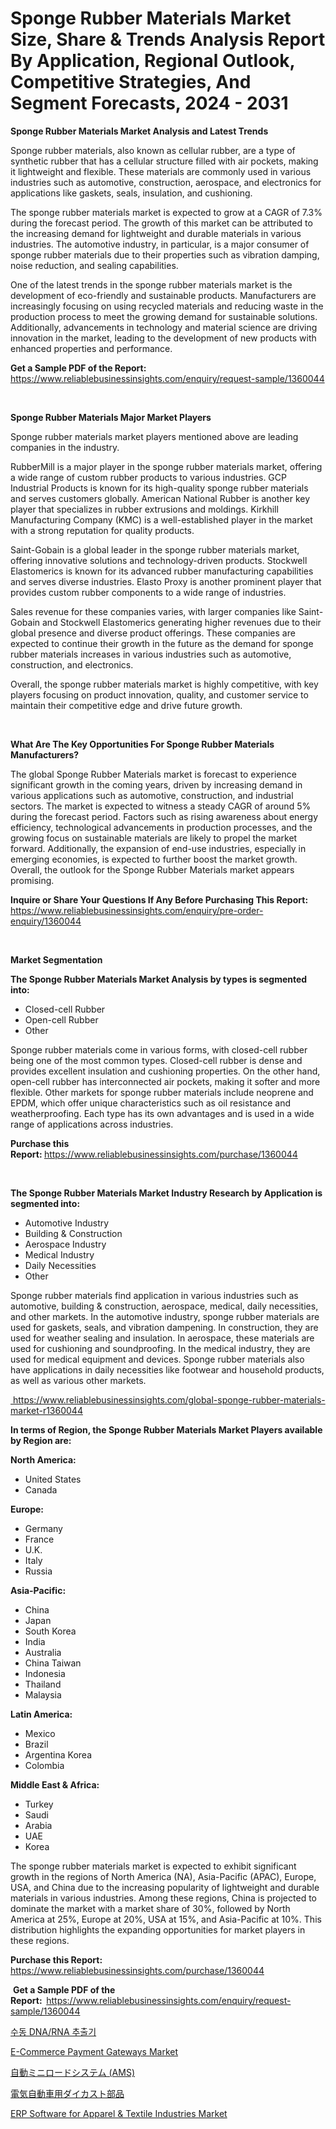 <p><h1>Sponge Rubber Materials Market Size, Share & Trends Analysis Report By Application, Regional Outlook, Competitive Strategies, And Segment Forecasts, 2024 - 2031</h1></p><p><strong>Sponge Rubber Materials Market Analysis and Latest Trends</strong></p>
<p><p>Sponge rubber materials, also known as cellular rubber, are a type of synthetic rubber that has a cellular structure filled with air pockets, making it lightweight and flexible. These materials are commonly used in various industries such as automotive, construction, aerospace, and electronics for applications like gaskets, seals, insulation, and cushioning.</p><p>The sponge rubber materials market is expected to grow at a CAGR of 7.3% during the forecast period. The growth of this market can be attributed to the increasing demand for lightweight and durable materials in various industries. The automotive industry, in particular, is a major consumer of sponge rubber materials due to their properties such as vibration damping, noise reduction, and sealing capabilities.</p><p>One of the latest trends in the sponge rubber materials market is the development of eco-friendly and sustainable products. Manufacturers are increasingly focusing on using recycled materials and reducing waste in the production process to meet the growing demand for sustainable solutions. Additionally, advancements in technology and material science are driving innovation in the market, leading to the development of new products with enhanced properties and performance.</p></p>
<p><strong>Get a Sample PDF of the Report:&nbsp;</strong> <a href="https://www.reliablebusinessinsights.com/enquiry/request-sample/1360044">https://www.reliablebusinessinsights.com/enquiry/request-sample/1360044</a></p>
<p>&nbsp;</p>
<p><strong>Sponge Rubber Materials Major Market Players</strong></p>
<p><p>Sponge rubber materials market players mentioned above are leading companies in the industry.</p><p>RubberMill is a major player in the sponge rubber materials market, offering a wide range of custom rubber products to various industries. GCP Industrial Products is known for its high-quality sponge rubber materials and serves customers globally. American National Rubber is another key player that specializes in rubber extrusions and moldings. Kirkhill Manufacturing Company (KMC) is a well-established player in the market with a strong reputation for quality products.</p><p>Saint-Gobain is a global leader in the sponge rubber materials market, offering innovative solutions and technology-driven products. Stockwell Elastomerics is known for its advanced rubber manufacturing capabilities and serves diverse industries. Elasto Proxy is another prominent player that provides custom rubber components to a wide range of industries.</p><p>Sales revenue for these companies varies, with larger companies like Saint-Gobain and Stockwell Elastomerics generating higher revenues due to their global presence and diverse product offerings. These companies are expected to continue their growth in the future as the demand for sponge rubber materials increases in various industries such as automotive, construction, and electronics.</p><p>Overall, the sponge rubber materials market is highly competitive, with key players focusing on product innovation, quality, and customer service to maintain their competitive edge and drive future growth.</p></p>
<p>&nbsp;</p>
<p><strong>What Are The Key Opportunities For Sponge Rubber Materials Manufacturers?</strong></p>
<p><p>The global Sponge Rubber Materials market is forecast to experience significant growth in the coming years, driven by increasing demand in various applications such as automotive, construction, and industrial sectors. The market is expected to witness a steady CAGR of around 5% during the forecast period. Factors such as rising awareness about energy efficiency, technological advancements in production processes, and the growing focus on sustainable materials are likely to propel the market forward. Additionally, the expansion of end-use industries, especially in emerging economies, is expected to further boost the market growth. Overall, the outlook for the Sponge Rubber Materials market appears promising.</p></p>
<p><strong>Inquire or Share Your Questions If Any Before Purchasing This Report:</strong> <a href="https://www.reliablebusinessinsights.com/enquiry/pre-order-enquiry/1360044">https://www.reliablebusinessinsights.com/enquiry/pre-order-enquiry/1360044</a></p>
<p>&nbsp;</p>
<p><strong>Market Segmentation</strong></p>
<p><strong>The Sponge Rubber Materials Market Analysis by types is segmented into:</strong></p>
<p><ul><li>Closed-cell Rubber</li><li>Open-cell Rubber</li><li>Other</li></ul></p>
<p><p>Sponge rubber materials come in various forms, with closed-cell rubber being one of the most common types. Closed-cell rubber is dense and provides excellent insulation and cushioning properties. On the other hand, open-cell rubber has interconnected air pockets, making it softer and more flexible. Other markets for sponge rubber materials include neoprene and EPDM, which offer unique characteristics such as oil resistance and weatherproofing. Each type has its own advantages and is used in a wide range of applications across industries.</p></p>
<p><strong>Purchase this Report:&nbsp;</strong><a href="https://www.reliablebusinessinsights.com/purchase/1360044">https://www.reliablebusinessinsights.com/purchase/1360044</a></p>
<p>&nbsp;</p>
<p><strong>The Sponge Rubber Materials Market Industry Research by Application is segmented into:</strong></p>
<p><ul><li>Automotive Industry</li><li>Building & Construction</li><li>Aerospace Industry</li><li>Medical Industry</li><li>Daily Necessities</li><li>Other</li></ul></p>
<p><p>Sponge rubber materials find application in various industries such as automotive, building & construction, aerospace, medical, daily necessities, and other markets. In the automotive industry, sponge rubber materials are used for gaskets, seals, and vibration dampening. In construction, they are used for weather sealing and insulation. In aerospace, these materials are used for cushioning and soundproofing. In the medical industry, they are used for medical equipment and devices. Sponge rubber materials also have applications in daily necessities like footwear and household products, as well as various other markets.</p></p>
<p><a href="https://www.reliablebusinessinsights.com/global-sponge-rubber-materials-market-r1360044">&nbsp;https://www.reliablebusinessinsights.com/global-sponge-rubber-materials-market-r1360044</a></p>
<p><strong>In terms of Region, the Sponge Rubber Materials Market Players available by Region are:</strong></p>
<p>
    <p> <strong> North America: </strong>
        <ul>
            <li>United States</li>
            <li>Canada</li>
        </ul>
        </p> 
    <p> <strong> Europe: </strong>
        <ul>
            <li>Germany</li>
            <li>France</li>
            <li>U.K.</li>
            <li>Italy</li>
            <li>Russia</li>
        </ul>
        </p> 
    <p> <strong> Asia-Pacific: </strong>
        <ul>
            <li>China</li>
            <li>Japan</li>
            <li>South Korea</li>
            <li>India</li>
            <li>Australia</li>
            <li>China Taiwan</li>
            <li>Indonesia</li>
            <li>Thailand</li>
            <li>Malaysia</li>
        </ul>
        </p> 
    <p> <strong> Latin America: </strong>
        <ul>
            <li>Mexico</li>
            <li>Brazil</li>
            <li>Argentina Korea</li>
            <li>Colombia</li>
        </ul>
        </p> 
    <p> <strong> Middle East & Africa: </strong>
        <ul>
            <li>Turkey</li>
            <li>Saudi</li>
            <li>Arabia</li>
            <li>UAE</li>
            <li>Korea</li>
        </ul>
    </p>
    </p>
<p><p>The sponge rubber materials market is expected to exhibit significant growth in the regions of North America (NA), Asia-Pacific (APAC), Europe, USA, and China due to the increasing popularity of lightweight and durable materials in various industries. Among these regions, China is projected to dominate the market with a market share of 30%, followed by North America at 25%, Europe at 20%, USA at 15%, and Asia-Pacific at 10%. This distribution highlights the expanding opportunities for market players in these regions.</p></p>
<p><strong>Purchase this Report: </strong><a href="https://www.reliablebusinessinsights.com/purchase/1360044">https://www.reliablebusinessinsights.com/purchase/1360044</a></p>
<p>&nbsp;<strong>Get a Sample PDF of the Report:&nbsp;&nbsp;</strong><a href="https://www.reliablebusinessinsights.com/enquiry/request-sample/1360044">https://www.reliablebusinessinsights.com/enquiry/request-sample/1360044</a></p>
<p><strong></strong></p>
<p><p><a href="https://github.com/fatmarawatan39/Market-Research-Report-List-1/blob/main/719320682232.md">수동 DNA/RNA 추출기</a></p><p><a href="https://github.com/AndreanneHane2023/Market-Research-Report-List-1/blob/main/e-commerce-payment-gateways-market.md">E-Commerce Payment Gateways Market</a></p><p><a href="https://github.com/kegley4963/Market-Research-Report-List-1/blob/main/761096789614.md">自動ミニロードシステム (AMS)</a></p><p><a href="https://github.com/EthanMorar2011/Market-Research-Report-List-1/blob/main/647654489613.md">電気自動車用ダイカスト部品</a></p><p><a href="https://github.com/RyleeBauch2023/Market-Research-Report-List-1/blob/main/erp-software-for-apparel-textile-industries-market.md">ERP Software for Apparel & Textile Industries Market</a></p></p>